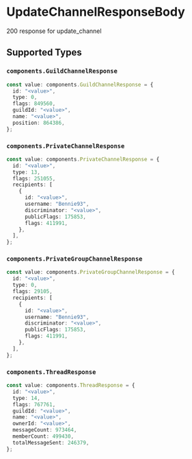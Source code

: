 # UpdateChannelResponseBody

200 response for update_channel


## Supported Types

### `components.GuildChannelResponse`

```typescript
const value: components.GuildChannelResponse = {
  id: "<value>",
  type: 0,
  flags: 849560,
  guildId: "<value>",
  name: "<value>",
  position: 864386,
};
```

### `components.PrivateChannelResponse`

```typescript
const value: components.PrivateChannelResponse = {
  id: "<value>",
  type: 13,
  flags: 251055,
  recipients: [
    {
      id: "<value>",
      username: "Bennie93",
      discriminator: "<value>",
      publicFlags: 175853,
      flags: 411991,
    },
  ],
};
```

### `components.PrivateGroupChannelResponse`

```typescript
const value: components.PrivateGroupChannelResponse = {
  id: "<value>",
  type: 0,
  flags: 29105,
  recipients: [
    {
      id: "<value>",
      username: "Bennie93",
      discriminator: "<value>",
      publicFlags: 175853,
      flags: 411991,
    },
  ],
};
```

### `components.ThreadResponse`

```typescript
const value: components.ThreadResponse = {
  id: "<value>",
  type: 14,
  flags: 767761,
  guildId: "<value>",
  name: "<value>",
  ownerId: "<value>",
  messageCount: 973464,
  memberCount: 499430,
  totalMessageSent: 246379,
};
```

